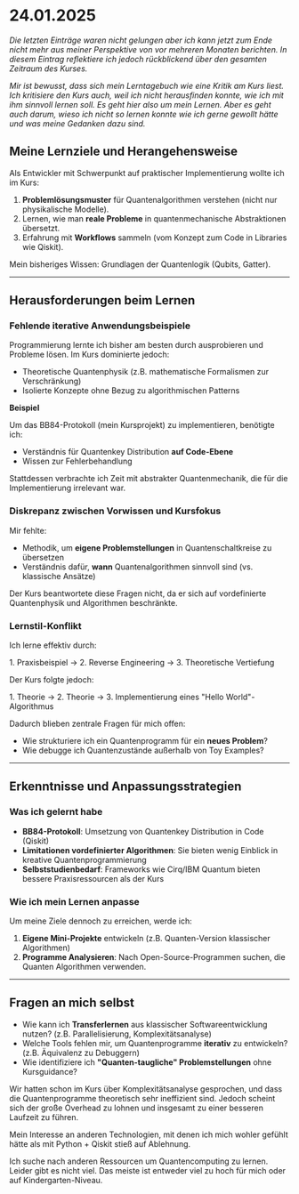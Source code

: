 # 24.01.2025

*Die letzten Einträge waren nicht gelungen aber ich kann jetzt zum Ende nicht mehr aus meiner Perspektive von vor mehreren Monaten berichten. In diesem Eintrag reflektiere ich jedoch rückblickend über den gesamten Zeitraum des Kurses.*

*Mir ist bewusst, dass sich mein Lerntagebuch wie eine Kritik am Kurs liest. Ich kritisiere den Kurs auch, weil ich nicht herausfinden konnte, wie ich mit ihm sinnvoll lernen soll. Es geht hier also um mein Lernen. Aber es geht auch darum, wieso ich nicht so lernen konnte wie ich gerne gewollt hätte und was meine Gedanken dazu sind.*

## Meine Lernziele und Herangehensweise

Als Entwickler mit Schwerpunkt auf praktischer Implementierung wollte ich im Kurs:

1. **Problemlösungsmuster** für Quantenalgorithmen verstehen (nicht nur physikalische Modelle).
2. Lernen, wie man **reale Probleme** in quantenmechanische Abstraktionen übersetzt.
3. Erfahrung mit **Workflows** sammeln (vom Konzept zum Code in Libraries wie Qiskit).

Mein bisheriges Wissen: Grundlagen der Quantenlogik (Qubits, Gatter).

---

## Herausforderungen beim Lernen

### Fehlende iterative Anwendungsbeispiele

Programmierung lernte ich bisher am besten durch ausprobieren und Probleme lösen. Im Kurs dominierte jedoch:
- Theoretische Quantenphysik (z.B. mathematische Formalismen zur Verschränkung)
- Isolierte Konzepte ohne Bezug zu algorithmischen Patterns

**Beispiel**

Um das BB84-Protokoll (mein Kursprojekt) zu implementieren, benötigte ich:
- Verständnis für Quantenkey Distribution **auf Code-Ebene**
- Wissen zur Fehlerbehandlung

Stattdessen verbrachte ich Zeit mit abstrakter Quantenmechanik, die für die Implementierung irrelevant war.

### Diskrepanz zwischen Vorwissen und Kursfokus

Mir fehlte:
- Methodik, um **eigene Problemstellungen** in Quantenschaltkreise zu übersetzen
- Verständnis dafür, **wann** Quantenalgorithmen sinnvoll sind (vs. klassische Ansätze)

Der Kurs beantwortete diese Fragen nicht, da er sich auf vordefinierte Quantenphysik und Algorithmen beschränkte.

### Lernstil-Konflikt

Ich lerne effektiv durch:

1\. Praxisbeispiel → 2. Reverse Engineering → 3. Theoretische Vertiefung

Der Kurs folgte jedoch:

1\. Theorie → 2. Theorie → 3. Implementierung eines "Hello World"-Algorithmus

Dadurch blieben zentrale Fragen für mich offen:

- Wie strukturiere ich ein Quantenprogramm für ein **neues Problem**?
- Wie debugge ich Quantenzustände außerhalb von Toy Examples?

---

## Erkenntnisse und Anpassungsstrategien

### Was ich gelernt habe

- **BB84-Protokoll**: Umsetzung von Quantenkey Distribution in Code (Qiskit)
- **Limitationen vordefinierter Algorithmen**: Sie bieten wenig Einblick in kreative Quantenprogrammierung
- **Selbststudienbedarf**: Frameworks wie Cirq/IBM Quantum bieten bessere Praxisressourcen als der Kurs

### Wie ich mein Lernen anpasse

Um meine Ziele dennoch zu erreichen, werde ich:

1. **Eigene Mini-Projekte** entwickeln (z.B. Quanten-Version klassischer Algorithmen)
2. **Programme Analysieren**: Nach Open-Source-Programmen suchen, die Quanten Algorithmen verwenden.

---

## Fragen an mich selbst

- Wie kann ich **Transferlernen** aus klassischer Softwareentwicklung nutzen? (z.B. Parallelisierung, Komplexitätsanalyse)
- Welche Tools fehlen mir, um Quantenprogramme **iterativ** zu entwickeln? (z.B. Äquivalenz zu Debuggern)
- Wie identifiziere ich **"Quanten-taugliche" Problemstellungen** ohne Kursguidance?

Wir hatten schon im Kurs über Komplexitätsanalyse gesprochen, und dass die Quantenprogramme theoretisch sehr ineffizient sind. Jedoch scheint sich der große Overhead zu lohnen und insgesamt zu einer besseren Laufzeit zu führen.

Mein Interesse an anderen Technologien, mit denen ich mich wohler gefühlt hätte als mit Python + Qiskit stieß auf Ablehnung.

Ich suche nach anderen Ressourcen um Quantencomputing zu lernen.
Leider gibt es nicht viel.
Das meiste ist entweder viel zu hoch für mich oder auf Kindergarten-Niveau.
